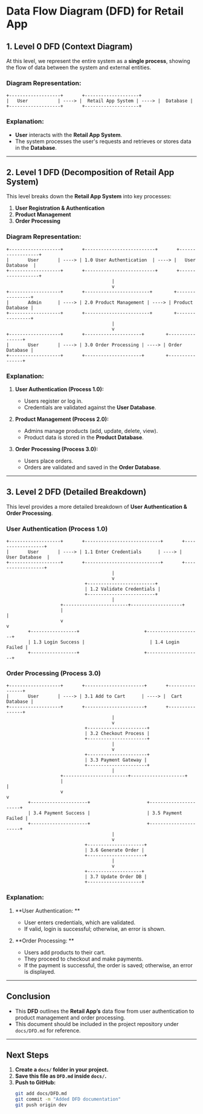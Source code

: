 
# **Data Flow Diagram (DFD) for Retail App**

## **1. Level 0 DFD (Context Diagram)**

At this level, we represent the entire system as a **single process**, showing the flow of data between the system and external entities.

### **Diagram Representation:**

```
+-------------------+       +--------------------+
|   User           | ----> |  Retail App System | ----> |  Database |
+-------------------+       +--------------------+
```

### **Explanation:**

- **User** interacts with the **Retail App System**.
- The system processes the user's requests and retrieves or stores data in the **Database**.

---

## **2. Level 1 DFD (Decomposition of Retail App System)**

This level breaks down the **Retail App System** into key processes:

1. **User Registration & Authentication**
2. **Product Management**
3. **Order Processing**

### **Diagram Representation:**

```
+-------------------+       +--------------------------+       +------------------+
|       User       | ----> | 1.0 User Authentication  | ----> |   User Database  |
+-------------------+       +--------------------------+       +------------------+
                                       |
                                       v
+-------------------+       +------------------------+        +----------------+
|       Admin      | ----> | 2.0 Product Management | ----> | Product Database |
+-------------------+       +------------------------+        +----------------+
                                       |
                                       v
+-------------------+       +---------------------+        +----------------+
|       User       | ----> | 3.0 Order Processing | ----> | Order Database |
+-------------------+       +---------------------+        +----------------+
```

### **Explanation:**

1. **User Authentication (Process 1.0):**

   - Users register or log in.
   - Credentials are validated against the **User Database**.

2. **Product Management (Process 2.0):**

   - Admins manage products (add, update, delete, view).
   - Product data is stored in the **Product Database**.

3. **Order Processing (Process 3.0):**

   - Users place orders.
   - Orders are validated and saved in the **Order Database**.

---

## **3. Level 2 DFD (Detailed Breakdown)**

This level provides a more detailed breakdown of **User Authentication & Order Processing**.

### **User Authentication (Process 1.0)**

```
+-------------------+       +----------------------------+       +------------------+
|       User       | ----> | 1.1 Enter Credentials      | ----> |   User Database  |
+-------------------+       +----------------------------+       +------------------+
                                       |
                                       v
                             +-------------------------+
                             | 1.2 Validate Credentials |
                             +-------------------------+
                                       |
                    +------------------------+-------------------+
                    |                                                 |
                    v                                                 v
        +-----------------+                        +--------------------+
        | 1.3 Login Success |                        | 1.4 Login Failed |
        +-----------------+                        +--------------------+
```

### **Order Processing (Process 3.0)**

```
+-------------------+       +----------------------+       +----------------+
|       User       | ----> | 3.1 Add to Cart      | ----> |  Cart Database |
+-------------------+       +----------------------+       +----------------+
                                       |
                                       v
                             +----------------------+
                             | 3.2 Checkout Process |
                             +----------------------+
                                       |
                                       v
                             +----------------------+
                             | 3.3 Payment Gateway |
                             +----------------------+
                                       |
                    +------------------------+--------------------+
                    |                                                 |
                    v                                                 v
        +---------------------+                     +----------------------+
        | 3.4 Payment Success |                     | 3.5 Payment Failed |
        +---------------------+                     +----------------------+
                                       |
                                       v
                             +---------------------+
                             | 3.6 Generate Order |
                             +---------------------+
                                       |
                                       v
                             +--------------------+
                             | 3.7 Update Order DB |
                             +--------------------+
```

### **Explanation:**

1. \*\*User Authentication: \*\*

   - User enters credentials, which are validated.
   - If valid, login is successful; otherwise, an error is shown.

2. \*\*Order Processing: \*\*

   - Users add products to their cart.
   - They proceed to checkout and make payments.
   - If the payment is successful, the order is saved; otherwise, an error is displayed.

---

## **Conclusion**

- This **DFD** outlines the **Retail App’s** data flow from user authentication to product management and order processing.
- This document should be included in the project repository under `docs/DFD.md` for reference.

---

## **Next Steps**

1. **Create a ****`docs/`**** folder in your project.**
2. **Save this file as ****`DFD.md`**** inside ****`docs/`****.**
3. **Push to GitHub:**
   ```sh
   git add docs/DFD.md
   git commit -m "Added DFD documentation"
   git push origin dev
   ```



